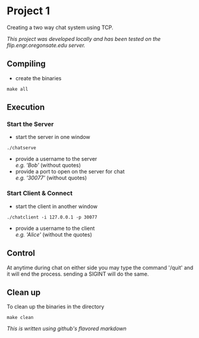 # Project 1
Creating a two way chat system using TCP. 

*This project was developed locally and has been tested on the flip.engr.oregonsate.edu server.*

## Compiling
- create the binaries 
```
make all
```

## Execution
### Start the Server
- start the server in one window
```
./chatserve
```
- provide a username to the server
<br>*e.g. 'Bob'* (without quotes)
- provide a port to open on the server for chat
<br>*e.g. '30077'* (without quotes)

### Start Client & Connect
- start the client in another window
```
./chatclient -i 127.0.0.1 -p 30077
```
- provide a username to the client
<br>*e.g. 'Alice'* (without the quotes)

## Control
At anytime during chat on either side you may type the command '/quit' and it will end the process. sending a SIGINT will do the same. 

## Clean up
To clean up the binaries in the directory
```
make clean
```


*This is written using github's flavored markdown*
